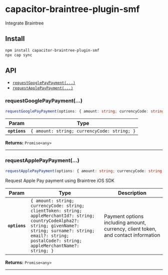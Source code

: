 # capacitor-braintree-plugin-smf

Integrate Braintree

## Install

```bash
npm install capacitor-braintree-plugin-smf
npx cap sync
```

## API

<docgen-index>

* [`requestGooglePayPayment(...)`](#requestgooglepaypayment)
* [`requestApplePayPayment(...)`](#requestapplepaypayment)

</docgen-index>

<docgen-api>
<!--Update the source file JSDoc comments and rerun docgen to update the docs below-->

### requestGooglePayPayment(...)

```typescript
requestGooglePayPayment(options: { amount: string; currencyCode: string; }) => Promise<any>
```

| Param         | Type                                                   |
| ------------- | ------------------------------------------------------ |
| **`options`** | <code>{ amount: string; currencyCode: string; }</code> |

**Returns:** <code>Promise&lt;any&gt;</code>

--------------------


### requestApplePayPayment(...)

```typescript
requestApplePayPayment(options: { amount: string; currencyCode: string; clientToken: string; appleMerchantId?: string; countryCodeAlpha2?: string; givenName?: string; surname?: string; email?: string; postalCode?: string; appleMerchantName?: string; }) => Promise<any>
```

Request Apple Pay payment using Braintree iOS SDK

| Param         | Type                                                                                                                                                                                                                                     | Description                                                                       |
| ------------- | ---------------------------------------------------------------------------------------------------------------------------------------------------------------------------------------------------------------------------------------- | --------------------------------------------------------------------------------- |
| **`options`** | <code>{ amount: string; currencyCode: string; clientToken: string; appleMerchantId?: string; countryCodeAlpha2?: string; givenName?: string; surname?: string; email?: string; postalCode?: string; appleMerchantName?: string; }</code> | Payment options including amount, currency, client token, and contact information |

**Returns:** <code>Promise&lt;any&gt;</code>

--------------------

</docgen-api>
